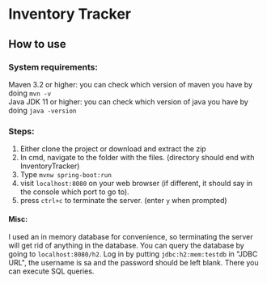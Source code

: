 # Inventory Tracker
## How to use
### System requirements:  
Maven 3.2 or higher: you can check which version of maven you have by doing `mvn -v`  
Java JDK 11 or higher: you can check which version of java you have by doing `java -version`
### Steps: 
1. Either clone the project or download and extract the zip
1. In cmd, navigate to the folder with the files. (directory should end with InventoryTracker)
1. Type `mvnw spring-boot:run`  
1. visit `localhost:8080` on your web browser (if different, it should say in the console which port to go to).  
1. press `ctrl+c` to terminate the server. (enter `y` when prompted)

#### Misc: 
I used an in memory database for convenience, so terminating the server will get rid of anything in the database. You can query the database by going to `localhost:8080/h2`. Log in by putting `jdbc:h2:mem:testdb` in "JDBC URL", the username is sa and the password should be left blank. There you can execute SQL queries.

